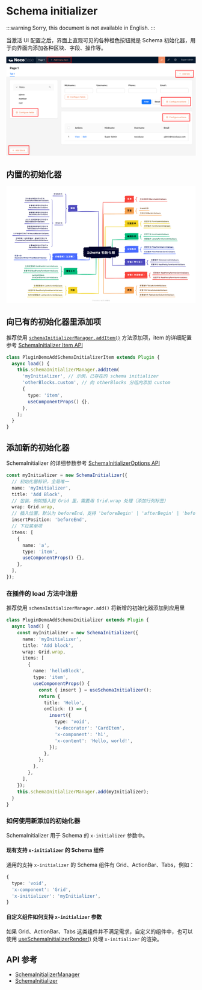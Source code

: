 # Schema initializer

:::warning
Sorry, this document is not available in English.
:::

当激活 UI 配置之后，界面上直观可见的各种橙色按钮就是 Schema 初始化器，用于向界面内添加各种区块、字段、操作等。

<img src="./image-5.png" style="width: 960px;">

## 内置的初始化器

<img src="./image-3.png" style="width: 960px;"/>

## 向已有的初始化器里添加项

推荐使用 [`schemaInitializerManager.addItem()`](#) 方法添加项，item 的详细配置参考 [SchemaInitializer Item API](#)

```ts
class PluginDemoAddSchemaInitializerItem extends Plugin {
  async load() {
    this.schemaInitializerManager.addItem(
      'myInitializer', // 示例，已存在的 schema initializer
      'otherBlocks.custom', // 向 otherBlocks 分组内添加 custom
      {
        type: 'item',
        useComponentProps() {},
      },
    );
  }
}
```

<code src="./demos/schema-initializer-manager-add-item/index.tsx"></code>

## 添加新的初始化器

SchemaInitializer 的详细参数参考 [SchemaInitializerOptions API](https://client.docs-cn.nocobase.com/core/ui-schema/schema-initializer#new-schemainitializeroptions)

```ts
const myInitializer = new SchemaInitializer({
  // 初始化器标识，全局唯一
  name: 'myInitializer',
  title: 'Add Block',
  // 包装，例如插入到 Grid 里，需要用 Grid.wrap 处理（添加行列标签）
  wrap: Grid.wrap,
  // 插入位置，默认为 beforeEnd，支持 'beforeBegin' | 'afterBegin' | 'beforeEnd' | 'afterEnd'
  insertPosition: 'beforeEnd',
  // 下拉菜单项
  items: [
    {
      name: 'a',
      type: 'item',
      useComponentProps() {},
    },
  ],
});
```

### 在插件的 load 方法中注册

推荐使用 `schemaInitializerManager.add()` 将新增的初始化器添加到应用里

```ts
class PluginDemoAddSchemaInitializer extends Plugin {
  async load() {
    const myInitializer = new SchemaInitializer({
      name: 'myInitializer',
      title: 'Add block',
      wrap: Grid.wrap,
      items: [
        {
          name: 'helloBlock',
          type: 'item',
          useComponentProps() {
            const { insert } = useSchemaInitializer();
            return {
              title: 'Hello',
              onClick: () => {
                insert({
                  type: 'void',
                  'x-decorator': 'CardItem',
                  'x-component': 'h1',
                  'x-content': 'Hello, world!',
                });
              },
            };
          },
        },
      ],
    });
    this.schemaInitializerManager.add(myInitializer);
  }
}
```

### 如何使用新添加的初始化器

SchemaInitializer 用于 Schema 的 `x-initializer` 参数中。

#### 现有支持 `x-initializer` 的 Schema 组件

通用的支持 `x-initializer` 的 Schema 组件有 Grid、ActionBar、Tabs，例如：

```ts
{
  type: 'void',
  'x-component': 'Grid',
  'x-initializer': 'myInitializer',
}
```

<code src="./demos/schema-initializer-manager-add/index.tsx"></code>

#### 自定义组件如何支持 `x-initializer` 参数

如果 Grid、ActionBar、Tabs 这类组件并不满足需求，自定义的组件中，也可以使用 [useSchemaInitializerRender()](https://client.docs-cn.nocobase.com/core/ui-schema/schema-initializer#useschemainitializerrender) 处理 `x-initializer` 的渲染。

<code src="./demos/use-schema-initializer-render/index.tsx"></code>

## API 参考

- [SchemaInitializerManager](https://client.docs-cn.nocobase.com/core/ui-schema/schema-initializer-manager)
- [SchemaInitializer](https://client.docs-cn.nocobase.com/core/ui-schema/schema-initializer)
